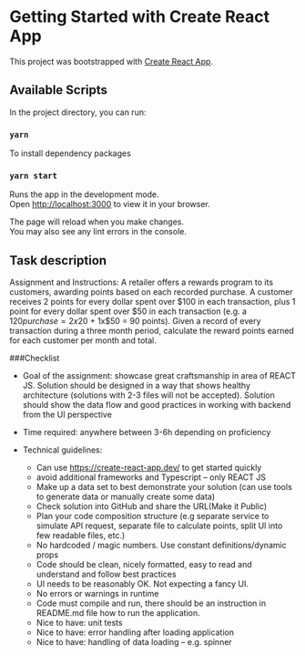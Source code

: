 # Getting Started with Create React App

This project was bootstrapped with [Create React App](https://github.com/facebook/create-react-app).

## Available Scripts

In the project directory, you can run:

### `yarn`

To install dependency packages

### `yarn start`

Runs the app in the development mode.\
Open [http://localhost:3000](http://localhost:3000) to view it in your browser.

The page will reload when you make changes.\
You may also see any lint errors in the console.

## Task description

Assignment and Instructions:
A retailer offers a rewards program to its customers, awarding points based on each recorded purchase.
A customer receives 2 points for every dollar spent over $100 in each transaction, plus 1 point for every
dollar spent over $50 in each transaction
(e.g. a $120 purchase = 2x$20 + 1x$50 = 90 points).
Given a record of every transaction during a three month period, calculate the reward points earned for
each customer per month and total.

###Checklist

* Goal of the assignment: showcase great craftsmanship in area of REACT JS. Solution should be designed in a way that shows healthy architecture (solutions with 2-3 files will not be accepted). Solution should show the data flow and good practices in working with backend from the UI perspective

* Time required: anywhere between 3-6h depending on proficiency

* Technical guidelines:
    * Can use https://create-react-app.dev/ to get started quickly
    * avoid additional frameworks and Typescript – only REACT JS
    * Make up a data set to best demonstrate your solution (can use tools to generate data or manually create some data)
    * Check solution into GitHub and share the URL(Make it Public)
    * Plan your code composition structure (e.g separate service to simulate API request,
separate file to calculate points, split UI into few readable files, etc.)
    * No hardcoded / magic numbers. Use constant definitions/dynamic props
    * Code should be clean, nicely formatted, easy to read and understand and follow best practices
    * UI needs to be reasonably OK. Not expecting a fancy UI.
    * No errors or warnings in runtime
    * Code must compile and run, there should be an instruction in README.md file how to run the application.
    * Nice to have: unit tests
    * Nice to have: error handling after loading application
    * Nice to have: handling of data loading – e.g. spinner
